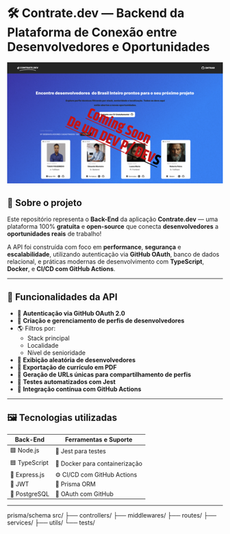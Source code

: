 # 🛠️ Contrate.dev — Backend da Plataforma de Conexão entre Desenvolvedores e Oportunidades

![Contrate.dev Banner](public/bannerTemporario.jpg)

## 🧠 Sobre o projeto

Este repositório representa o **Back-End** da aplicação **Contrate.dev** — uma plataforma 100% **gratuita** e **open-source** que conecta **desenvolvedores** a **oportunidades reais** de trabalho!

A API foi construída com foco em **performance**, **segurança** e **escalabilidade**, utilizando autenticação via **GitHub OAuth**, banco de dados relacional, e práticas modernas de desenvolvimento com **TypeScript**, **Docker**, e **CI/CD com GitHub Actions**.

---

## 🔐 Funcionalidades da API

- 🚀 **Autenticação via GitHub OAuth 2.0**
- 👤 **Criação e gerenciamento de perfis de desenvolvedores**
- 🌎 Filtros por:
  - Stack principal
  - Localidade
  - Nível de senioridade
- 🔁 **Exibição aleatória de desenvolvedores**
- 📄 **Exportação de currículo em PDF**
- 🔗 **Geração de URLs únicas para compartilhamento de perfis**
- 🧪 **Testes automatizados com Jest**
- 🔄 **Integração contínua com GitHub Actions**

---

## 🖼️ Tecnologias utilizadas

| Back-End             | Ferramentas e Suporte       |
|----------------------|-----------------------------|
| 🟩 Node.js           | 🧪 Jest para testes          |
| 🟦 TypeScript        | 🐳 Docker para containerização |
| 🧬 Express.js        | ⚙️ CI/CD com GitHub Actions  |
| 🔐 JWT               | 🧾 Prisma ORM                |
| 🐘 PostgreSQL        | 🔑 OAuth com GitHub          |

---
prisma/schema
src/
├── controllers/
├── middlewares/
├── routes/
├── services/
├── utils/
└── tests/